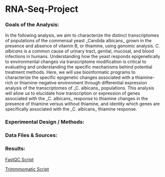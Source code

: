 # RNA-Seq-Project
<h3>Goals of the Analysis:</h3>
<p>In the following analysis, we aim to characterize the distinct transcriptomes of populations of the commensal yeast _Candida albicans_ grown in the presence and absence of vitamin B, or thiamine, using genomic analysis. <i>C. albicans</i> is a common cause of urinary tract, genital, mucosal, and blood infections in humans. Understanding how the yeast responds epigenetically to environmental changes via transcriptome modification is critical to evaluating and understanding the specific mechanisms behind potential treatment methods. Here, we will use bioinformatic programs to characterize the specific epigenetic changes associated with a thiamine-rich or thiamine-negative environment through differential expression analysis of the transcriptomes of _C. albicans_ populations. This analysis will allow us to elucidate how transcription or expression of genes associated with the _C. albicans_ response to thiamine changes in the presence of thiamine versus without thiamine, and identity which genes are specifically associated with the _C. albicans_ thiamine response.</p>
<h3>Experimental Design / Methods:</h3>
<h3>Data Files & Sources:</h3>
<h3>Results:</h3>


<a href=/fastqc.SBATCH> FastQC Script</a>

<a href=/trimmomatic.SBATCH> Trimmmomatic Script<a/>
